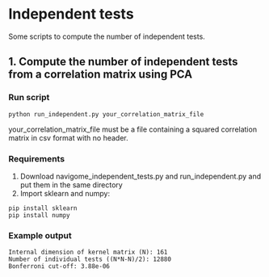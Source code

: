 # Independent tests
Some scripts to compute the number of independent tests.

## 1. Compute the number of independent tests from a correlation matrix using PCA

### Run script
```
python run_independent.py your_correlation_matrix_file
```
your_correlation_matrix_file must be a file containing a squared correlation matrix in csv format with no header.

### Requirements
1. Download navigome_independent_tests.py and run_independent.py and put them in the same directory
2. Import sklearn and numpy:
```
pip install sklearn
pip install numpy
```

### Example output
```
Internal dimension of kernel matrix (N): 161
Number of individual tests ((N*N-N)/2): 12880
Bonferroni cut-off: 3.88e-06
```




